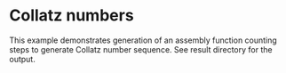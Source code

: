 # Collatz numbers
This example demonstrates generation of an assembly function counting
steps to generate Collatz number sequence.
See result directory for the output.
